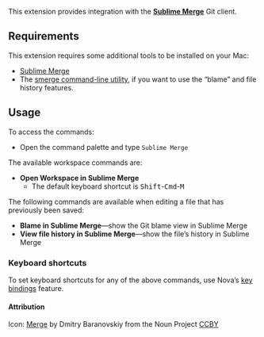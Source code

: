 This extension provides integration with the [**Sublime Merge**](https://www.sublimemerge.com) Git client.

## Requirements

This extension requires some additional tools to be installed on your Mac:

- [Sublime Merge](https://www.sublimemerge.com)
- The [smerge command-line utility](https://www.sublimemerge.com/docs/command_line), if you want to use the “blame” and file history features.

## Usage

To access the commands:

- Open the command palette and type `Sublime Merge`

The available workspace commands are:

- **Open Workspace in Sublime Merge**
  - The default keyboard shortcut is <kbd>Shift</kbd>-<kbd>Cmd</kbd>-<kbd>M</kbd>

The following commands are available when editing a file that has previously been saved:

- **Blame in Sublime Merge**—show the Git blame view in Sublime Merge
- **View file history in Sublime Merge**—show the file’s history in Sublime Merge

### Keyboard shortcuts

To set keyboard shortcuts for any of the above commands, use Nova’s [key bindings](https://library.panic.com/nova/preferences/#key-bindings) feature.

#### Attribution

Icon: [Merge](https://thenounproject.com/term/merge/5026) by Dmitry Baranovskiy from the Noun Project [CCBY](https://creativecommons.org/licenses/by/3.0/us/legalcode)
